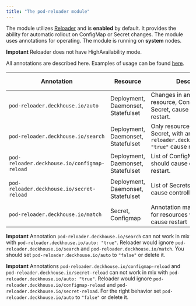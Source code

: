```yaml
---
title: "The pod-reloader module"
---
```


The module utilizes [Reloader](https://github.com/stakater/Reloader) and is **enabled** by default.
It provides the ability for automatic rollout on ConfigMap or Secret changes.
The module uses annotations for operating. The module is running on **system** nodes.

**Impotant** Reloader does not have HighAvailability mode.

All annotations are described here. Examples of usage can be found [here](usage.html).

| Annotation                                   | Resource                           | Description                                                                                                  | Acceptable values                             |
| -------------------------------------------- | ---------------------------------- | ------------------------------------------------------------------------------------------------------------ | --------------------------------------------- |
| `pod-reloader.deckhouse.io/auto`             | Deployment, Daemonset, Statefulset | Changes in any attachecd resource, ConfigMap or Secret, cause controller's pod restart.                      | `"true"`,`"false"`                            |
| `pod-reloader.deckhouse.io/search`           | Deployment, Daemonset, Statefulset | Only resources, ConfigMap or Secret, with annotation `pod-reloader.deckhouse.io/match: "true"` cause restart | `"true"`,`"false"`                            |
| `pod-reloader.deckhouse.io/configmap-reload` | Deployment, Daemonset, Statefulset | List of ConfigMaps which should cause controller restart.                                                    | `"some-cm"`,`"some-cm1,some-cm2"`             |
| `pod-reloader.deckhouse.io/secret-reload`    | Deployment, Daemonset, Statefulset | List of Secrets which should cause controller restart.                                                       | `"some-secret"`,`"some-secret1,some-secret2"` |
| `pod-reloader.deckhouse.io/match`            | Secret, Configmap                  | Annotation mark resources for resources which should cause restart                                           | `"true"`,`"false"`                            |

**Impotant** Annotation `pod-reloader.deckhouse.io/search` can not work in mix with `pod-reloader.deckhouse.io/auto: "true"`. Reloader would ignore `pod-reloader.deckhouse.io/search` and `pod-reloader.deckhouse.io/match`. You should set `pod-reloader.deckhouse.io/auto` to `"false"` or delete it.

**Impotant** Annotations `pod-reloader.deckhouse.io/configmap-reload` and `pod-reloader.deckhouse.io/secret-reload` can not work in mix with `pod-reloader.deckhouse.io/auto: "true"`. Reloader would ignore `pod-reloader.deckhouse.io/configmap-reload` and `pod-reloader.deckhouse.io/secret-reload`. For the right behavior set `pod-reloader.deckhouse.io/auto` to `"false"` or delete it.
